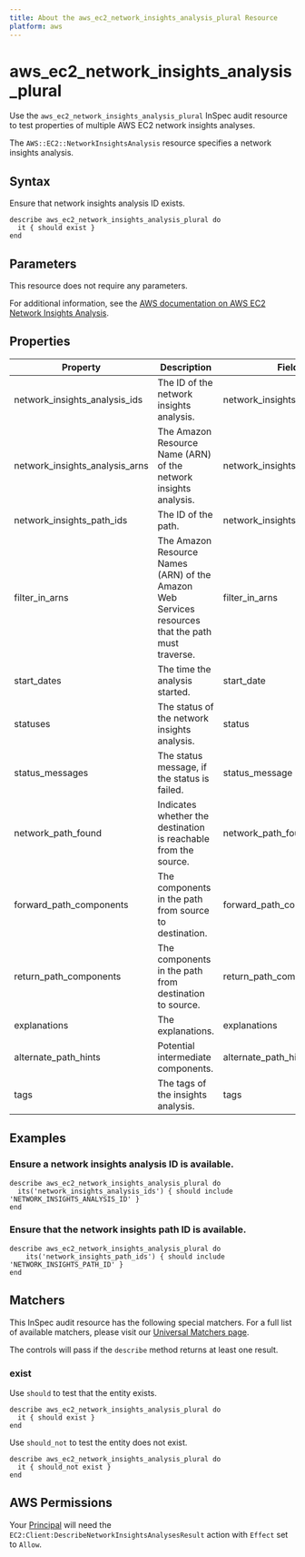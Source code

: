 ```yaml
---
title: About the aws_ec2_network_insights_analysis_plural Resource
platform: aws
---
```


# aws_ec2_network_insights_analysis_plural

Use the `aws_ec2_network_insights_analysis_plural` InSpec audit resource to test properties of multiple AWS EC2 network insights analyses.

The `AWS::EC2::NetworkInsightsAnalysis` resource specifies a network insights analysis.

## Syntax

Ensure that network insights analysis ID exists.

    describe aws_ec2_network_insights_analysis_plural do
      it { should exist }
    end

## Parameters

This resource does not require any parameters.

For additional information, see the [AWS documentation on AWS EC2 Network Insights Analysis](https://docs.aws.amazon.com/AWSCloudFormation/latest/UserGuide/aws-resource-ec2-networkinsightsanalysis.html).

## Properties

| Property | Description| Field |
| --- | --- | --- |
| network_insights_analysis_ids | The ID of the network insights analysis. | network_insights_analysis_id |
| network_insights_analysis_arns | The Amazon Resource Name (ARN) of the network insights analysis. | network_insights_analysis_arn |
| network_insights_path_ids | The ID of the path. | network_insights_path_id |
| filter_in_arns | The Amazon Resource Names (ARN) of the Amazon Web Services resources that the path must traverse. | filter_in_arns |
| start_dates | The time the analysis started. | start_date |
| statuses | The status of the network insights analysis. | status |
| status_messages | The status message, if the status is failed. | status_message |
| network_path_found | Indicates whether the destination is reachable from the source. | network_path_found |
| forward_path_components | The components in the path from source to destination. | forward_path_components |
| return_path_components | The components in the path from destination to source. | return_path_components |
| explanations | The explanations. | explanations |
| alternate_path_hints | Potential intermediate components. | alternate_path_hints |
| tags | The tags of the insights analysis. | tags |

## Examples

### Ensure a network insights analysis ID is available.

    describe aws_ec2_network_insights_analysis_plural do
      its('network_insights_analysis_ids') { should include 'NETWORK_INSIGHTS_ANALYSIS_ID' }
    end

### Ensure that the network insights path ID is available.

    describe aws_ec2_network_insights_analysis_plural do
        its('network_insights_path_ids') { should include 'NETWORK_INSIGHTS_PATH_ID' }
    end

## Matchers

This InSpec audit resource has the following special matchers. For a full list of available matchers, please visit our [Universal Matchers page](https://www.inspec.io/docs/reference/matchers/).

The controls will pass if the `describe` method returns at least one result.

### exist

Use `should` to test that the entity exists.

    describe aws_ec2_network_insights_analysis_plural do
      it { should exist }
    end

Use `should_not` to test the entity does not exist.

    describe aws_ec2_network_insights_analysis_plural do
      it { should_not exist }
    end

## AWS Permissions

Your [Principal](https://docs.aws.amazon.com/IAM/latest/UserGuide/intro-structure.html#intro-structure-principal) will need the `EC2:Client:DescribeNetworkInsightsAnalysesResult` action with `Effect` set to `Allow`.
